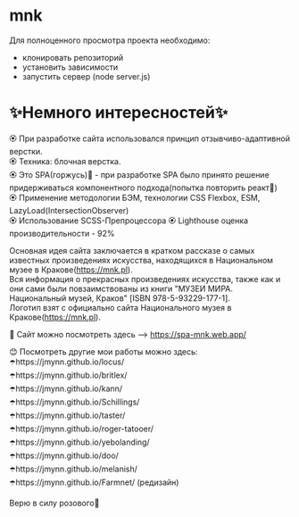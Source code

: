# mnk 
Для полноценного просмотра проекта необходимо:
  - клонировать репозиторий 
  - установить зависимости
  - запустить сервер (node server.js)
 
# ✨Немного интересностей✨

🏵️ При разработке сайта использовался принцип отзывчиво-адаптивной верстки. <br>
🏵️ Техника: блочная верстка. <br>
🏵️ Это SPA(горжусь)💖 - при разработке SPA было принято решение придерживаться компонентного подхода(попытка повторить реакт🥲)<br>
🏵️ Применение методологии БЭМ, технологии CSS Flexbox, ESM, LazyLoad(IntersectionObserver)<br>
🏵️ Использование SCSS-Препроцессора
🏵️ Lighthouse оценка производительности - 92%

Основная идея сайта заключается в кратком рассказе о самых известных произведениях искусства, находящихся в Национальном музее в Кракове(https://mnk.pl).<br>
Вся информация о прекрасных произведениях искусства, также как и они сами  были повзаимствованы из книги "МУЗЕИ МИРА. Национальный музей, Краков" [ISBN 978-5-93229-177-1].<br> 
Логотип взят с официально сайта Национального музея в Кракове(https://mnk.pl).

🤗 Сайт можно посмотреть здесь --> https://spa-mnk.web.app/

😊 Посмотреть другие мои работы можно здесь: <br>
   ☂️https://jmynn.github.io/locus/ <br>
   ☂️https://jmynn.github.io/britlex/ <br>
   ☂️https://jmynn.github.io/kann/ <br>
   ☂️https://jmynn.github.io/Schillings/ <br>
   ☂️https://jmynn.github.io/taster/ <br>
   ☂️https://jmynn.github.io/roger-tatooer/ <br>
   ☂️https://jmynn.github.io/yebolanding/ <br>
   ☂️https://jmynn.github.io/doo/ <br>
   ☂️https://jmynn.github.io/melanish/ <br>
   ☂️https://jmynn.github.io/Farmnet/ (редизайн) <br>
  

Верю в силу розового🌸
